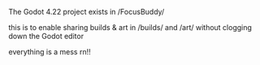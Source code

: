 The Godot 4.22 project exists in /FocusBuddy/

this is to enable sharing builds & art in /builds/ and /art/ without clogging down the Godot editor

everything is a mess rn!!

